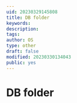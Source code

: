 ```yaml
---
uid: 20230329145808
title: DB folder
keywords: 
description: 
tags: 
author: OS
type: other
draft: false
modified: 20230330134043
public: yes
---
```


# DB folder